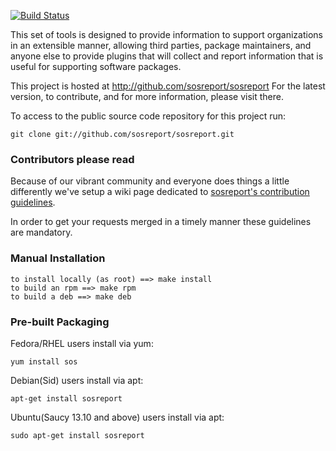 [![Build Status](https://travis-ci.org/sosreport/sosreport.png)](https://travis-ci.org/sosreport/sosreport)

This set of tools is designed to provide information to support organizations
in an extensible manner, allowing third parties, package maintainers, and
anyone else to provide plugins that will collect and report information that
is useful for supporting software packages.

This project is hosted at http://github.com/sosreport/sosreport For the latest
version, to contribute, and for more information, please visit there.

To access to the public source code repository for this project run:

```
git clone git://github.com/sosreport/sosreport.git
```

### Contributors please read

Because of our vibrant community and everyone does things a little differently we've setup a wiki page dedicated to [sosreport's contribution guidelines][0].

In order to get your requests merged in a timely manner these guidelines are mandatory.

### Manual Installation

```
to install locally (as root) ==> make install
to build an rpm ==> make rpm
to build a deb ==> make deb
```

### Pre-built Packaging

Fedora/RHEL users install via yum:

```
yum install sos
```

Debian(Sid) users install via apt:

```
apt-get install sosreport
```


Ubuntu(Saucy 13.10 and above) users install via apt:

```
sudo apt-get install sosreport
```

 [0]: https://github.com/sosreport/sosreport/wiki/Contribution-Guidelines

